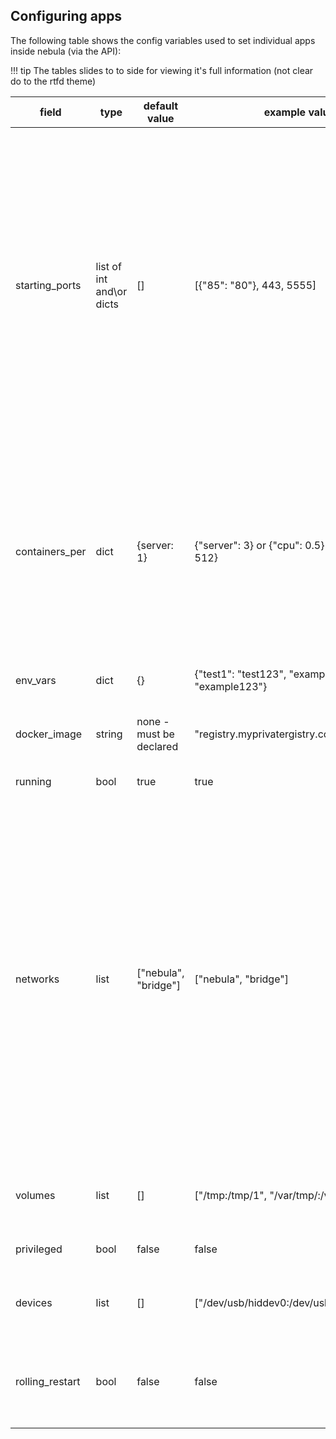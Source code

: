 ## Configuring apps

The following table shows the config variables used to set individual apps inside nebula (via the API):

!!! tip
    The tables slides to to side for viewing it's full information (not clear do to the rtfd theme)

| field              | type                     | default value            | example value                                    | description                                                                                                                                                                                                                                                                                                                                                                                                                              |
|--------------------|--------------------------|--------------------------|--------------------------------------------------|------------------------------------------------------------------------------------------------------------------------------------------------------------------------------------------------------------------------------------------------------------------------------------------------------------------------------------------------------------------------------------------------------------------------------------------|
| starting_ports     | list of int and\or dicts | []                       | [{"85": "80"}, 443, 5555]                        | a list of starting ports to bind the work containers, if ints the host port & the container port will be the same value, if dict it will follow the {"host_port":"container_port"} format, note that due to JSON format if using a dict values must be passed as strings (with ""), if using ints values must not be passed as strings, mixing and matching is allowed, for example a worker server with 8 CPU's & containers_per={"cpu": 3} and starting_ports=[{"81": "80"}] will have 24 containers binding to port 81 to port 104, so your worker-node LB can bind to port 80 and redirect traffic among the container on ports 81...104 which are bounded on the host & redirect to port 80 inside the container, an HAProxy config example can be found at [example-config](https://github.com/nebula-orchestrator/nebula/blob/master/docs/haproxy.cfg), use [] for non |
| containers_per     | dict                     | {server: 1}              | {"server": 3} or {"cpu": 0.5} or {"memory": 512} | the number of containers to run on each worker node, possible keys are {"server": int}, {instance": int} & {cpu": int/float}, "server" and "instance" are both the same and will load x number of containers on each node, cpu will load x containers per cpu on each node, "memory" or "mem" will both figure out an run an amount of containers on the workers so that on average each will have the X you set memory in mb for it to use so setting them to {"memory": 512} on a worker with 1024mb will result in 2 containers running of that app   |
| env_vars           | dict                     | {}                       | {"test1": "test123", "example": "example123"}    | a dict of envvars that will be passed to each work containers, use {} for non                                                                                                                                                                                                                                                                                                                                                                            |
| docker_image       | string                   | none - must be declared  | "registry.myprivatergistry.com:5000/nginx"       | what docker image to run, note that it's currently not possible to set a different starting command then the one set in the container Dockerfile                                                                                                                                                                                                                                                                                          |
| running            | bool                     | true                     | true                                             | true - app will run, false - stops said app                                                                                                                                                                                                                                                                                                                                                                                              |
| networks           | list                     | ["nebula", "bridge"]     | ["nebula", "bridge"]                             | the networks containers will be part of, if you wish to use "host" or "none" networks make sure that they are alone in the list (["host"] or ["none"]), a default bridge user network named "nebula" is also added in any case which is not "host" or "none", the "nebula" network can either be added explicitly (["nebula", "example-net"]) or implicitly (["example-net"]) and will also be added if an empty list is set ([]), note that aside from the default "nebula" network (& Docker default networks of "bridge", "none", "host") you will have to create what networks you wish to use manually on the worker prior to using them, the main advantage of the default "nebula" user network over the "bridge" network is that it allows container name based discovery so if you have a server with 2 containers named "con1" and "con2" you can ping from "con1" to "con2" just by using "ping con2" from inside "con1"                                                                                                                                                                                                                                                                                                                                                               |
| volumes            | list                     | []                       | ["/tmp:/tmp/1", "/var/tmp/:/var/tmp/1:ro"]       | what volumes to mount inside the containers ,follows docker run -v syntax of host_path:container_path:ro/rw, use [] for non                                                                                                                                                                                                                                                                                                                                                                                            |
| privileged         | bool                     | false                    | false                                            | true - app gets privileged permissions, false - no privileged permissions                                                                                                                                                                                                                                                                                                                                                                                              |
| devices            | list                     | []                       | ["/dev/usb/hiddev0:/dev/usb/hiddev0:rwm"]        | what devices to grant the containers access ,follows docker run --device of host_path:container_path:ro/rwm, use [] for non                                                                                                                                                                                                                                                                                                                                                                                              |
| rolling_restart    | bool                     | false                    | false                                            | if the apps should be updated using a rolling restart or not, unless you configure the "containers_per" param to be higher then 1 container of the app on each device will have no affect                                                                                                                                                                                                                                                |
